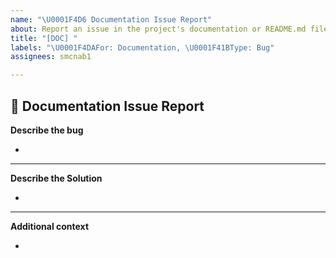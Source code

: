 ```yaml
---
name: "\U0001F4D6 Documentation Issue Report"
about: Report an issue in the project's documentation or README.md file.
title: "[DOC] "
labels: "\U0001F4DAFor: Documentation, \U0001F41BType: Bug"
assignees: smcnab1

---
```


## **📖 Documentation Issue Report**

**Describe the bug**
<!-- A clear and concise description of what the bug is. -->

*

---

**Describe the Solution**
<!-- A clear and concise description of what you want to happen. -->

*

---

**Additional context**
<!-- Add any other context or additional information about the problem here.-->

*

<!--📛📛📛📛📛📛📛📛📛📛📛📛📛📛📛📛📛📛📛📛📛📛📛📛📛📛📛📛📛📛

Oh, hi there! 😄

To expedite issue processing please search open and closed issues before submitting a new one.
Please read our Rules of Conduct at this repository's `.github/CODE_OF_CONDUCT.md`

📛📛📛📛📛📛📛📛📛📛📛📛📛📛📛📛📛📛📛📛📛📛📛📛📛📛📛📛📛📛📛📛-->

